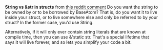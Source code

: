 **String vs &str in structs**
from [this reddit comment](https://www.reddit.com/r/rust/comments/5t5zq1/when_to_use_str_over_string_in_a_struct/ddkf5t1/)
Do you want the string to be owned by or to be borrowed by BaseAtom? That is, do you want it to live inside your struct, or to live somewhere else and only be referred to by your struct? In the former case, you'd use String.

Alternatively, if it will only ever contain string literals that are known at compile time, then you can use &'static str. That's a special lifetime that says it will live forever, and so lets you simplify your code a bit.